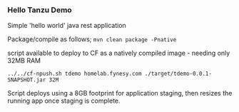 ### Hello Tanzu Demo

Simple 'hello world' java rest application

Package/compile as follows;
`
mvn clean package -Pnative
`

script available to deploy to CF as a natively compiled image - needing only 32MB RAM

`
../../cf-npush.sh tdemo homelab.fynesy.com ./target/tdemo-0.0.1-SNAPSHOT.jar 32M
`

Script deploys using a 8GB footprint for application staging, then resizes the running app once staging is complete.